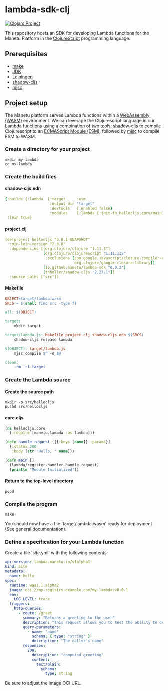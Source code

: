 # lambda-sdk-clj

[![Clojars Project](https://img.shields.io/clojars/v/io.github.manetu/lambda-sdk.svg)](https://clojars.org/io.github.manetu/lambda-sdk)

This repository hosts an SDK for developing Lambda functions for the Manetu Platform in the [ClojureScript](https://clojurescript.org/) programming language.

## Prerequisites

- [make](https://www.gnu.org/software/make/)
- [JDK](https://jdk.java.net/)
- [Leiningen](https://leiningen.org/)
- [shadow-cljs](https://github.com/thheller/shadow-cljs)
- [mjsc](https://github.com/manetu/javascript-lambda-compiler)

## Project setup

The Manetu platform serves Lambda functions within a [WebAssembly (WASM)](https://webassembly.org/) environment.  We can leverage the Clojurescript language in our Lambda functions using a combination of two tools: [shadow-cljs](https://github.com/thheller/shadow-cljs) to compile Clojurescript to an [ECMAScript Module (ESM)](https://tc39.es/ecma262/#sec-modules), followed by [mjsc](https://github.com/manetu/javascript-lambda-compiler) to compile ESM to WASM.

### Create a directory for your project

``` shell
mkdir my-lambda
cd my-lambda
```

### Create the build files

#### shadow-cljs.edn

``` yaml
{:builds {:lambda  {:target     :esm
                    :output-dir "target"
                    :devtools   {:enabled false}
                    :modules    {:lambda {:init-fn hellocljs.core/main}}}}
 :lein true}
```

#### project.clj

``` yaml
(defproject hellocljs "0.0.1-SNAPSHOT"
  :min-lein-version "2.9.0"
  :dependencies [[org.clojure/clojure "1.11.2"]
                 [org.clojure/clojurescript "1.11.132"
                  :exclusions [com.google.javascript/closure-compiler-unshaded
                               org.clojure/google-closure-library]]
                 [io.github.manetu/lambda-sdk "0.0.2"]
                 [thheller/shadow-cljs "2.27.1"]]
  :source-paths ["src"])
```

#### Makefile

``` Makefile
OBJECT=target/lambda.wasm
SRCS = $(shell find src -type f)

all: $(OBJECT)

target:
	mkdir target

target/lambda.js: Makefile project.clj shadow-cljs.edn $(SRCS)
	shadow-cljs release lambda

$(OBJECT): target/lambda.js
	mjsc compile $^ -o $@

clean:
	-rm -rf target
```

### Create the Lambda source

#### Create the source path

``` shell
mkdir -p src/hellocljs
pushd src/hellocljs
```

#### core.cljs

``` clojure
(ns hellocljs.core
  (:require [manetu.lambda :as lambda]))

(defn handle-request [{{:keys [name]} :params}]
  {:status 200
   :body (str "Hello, " name)})

(defn main []
  (lambda/register-handler handle-request)
  (println "Module Initialized"))
```

#### Return to the top-level directory

``` shell
popd
```

### Compile the program

``` shell
make
```

You should now have a file 'target/lambda.wasm' ready for deployment (See general documentation).

### Define a specification for your Lambda function

Create a file 'site.yml' with the following contents:

``` yaml
api-version: lambda.manetu.io/v1alpha1
kind: Site
metadata:
  name: hello
spec:
  runtime: wasi.1.alpha2
  image: oci://my-registry.example.com/my-lambda:v0.0.1
  env:
    LOG_LEVEL: trace
  triggers:
    http-queries:
      - route: /greet
        summary: "Returns a greeting to the user"
        description: "This request allows you to test the ability to deploy and invoke a simple lambda function."
        query-parameters:
          - name: "name"
            schema: { type: "string" }
            description: "The caller's name"
        responses:
          200:
            description: "computed greeting"
            content:
              text/plain:
                schema:
                  type: string
```

Be sure to adjust the image OCI URL.
